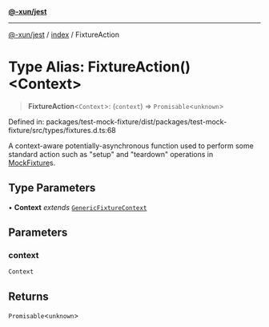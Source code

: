 [**@-xun/jest**](../../README.md)

***

[@-xun/jest](../../README.md) / [index](../README.md) / FixtureAction

# Type Alias: FixtureAction()\<Context\>

> **FixtureAction**\<`Context`\>: (`context`) => `Promisable`\<`unknown`\>

Defined in: packages/test-mock-fixture/dist/packages/test-mock-fixture/src/types/fixtures.d.ts:68

A context-aware potentially-asynchronous function used to perform some
standard action such as "setup" and "teardown" operations in
[MockFixture](MockFixture.md)s.

## Type Parameters

• **Context** *extends* [`GenericFixtureContext`](GenericFixtureContext.md)

## Parameters

### context

`Context`

## Returns

`Promisable`\<`unknown`\>
